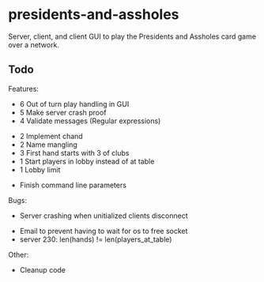 presidents-and-assholes
=======================

Server, client, and client GUI to play the Presidents and Assholes card game over a network.

Todo
---

Features:
- 6 Out of turn play handling in GUI
- 5 Make server crash proof
- 4 Validate messages (Regular expressions)
+ 2 Implement chand
+ 2 Name mangling
+ 3 First hand starts with 3 of clubs
+ 1 Start players in lobby instead of at table
+ 1 Lobby limit
- Finish command line parameters

Bugs:
- Server crashing when unitialized clients disconnect
+ Email to prevent having to wait for os to free socket
+ server 230: len(hands) != len(players_at_table)

Other:
- Cleanup code
